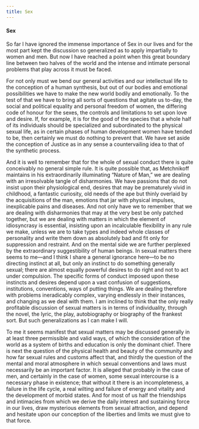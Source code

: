 ```yaml
---
title: Sex
---
```

#### Sex

So far I have ignored the immense importance of Sex in our lives and for
the most part kept the discussion so generalized as to apply impartially
to women and men. But now I have reached a point when this great
boundary line between two halves of the world and the intense and
intimate personal problems that play across it must be faced.

For not only must we bend our general activities and our intellectual
life to the conception of a human synthesis, but out of our bodies and
emotional possibilities we have to make the new world bodily and
emotionally. To the test of that we have to bring all sorts of questions
that agitate us to-day, the social and political equality and personal
freedom of women, the differing code of honour for the sexes, the
controls and limitations to set upon love and desire. If, for example,
it is for the good of the species that a whole half of its individuals
should be specialized and subordinated to the physical sexual life, as
in certain phases of human development women have tended to be, then
certainly we must do nothing to prevent that. We have set aside the
conception of Justice as in any sense a countervailing idea to that of
the synthetic process.

And it is well to remember that for the whole of sexual conduct there is
quite conceivably no general simple rule. It is quite possible that, as
Metchnikoff maintains in his extraordinarily illuminating “Nature of
Man,” we are dealing with an irresolvable tangle of disharmonies. We
have passions that do not insist upon their physiological end, desires
that may be prematurely vivid in childhood, a fantastic curiosity, old
needs of the ape but thinly overlaid by the acquisitions of the man,
emotions that jar with physical impulses, inexplicable pains and
diseases. And not only have we to remember that we are dealing with
disharmonies that may at the very best be only patched together, but we
are dealing with matters in which the element of idiosyncrasy is
essential, insisting upon an incalculable flexibility in any rule we
make, unless we are to take types and indeed whole classes of
personality and write them down as absolutely bad and fit only for
suppression and restraint. And on the mental side we are further
perplexed by the extraordinary suggestibility of human beings. In sexual
matters there seems to me—and I think I share a general ignorance
here—to be no directing instinct at all, but only an instinct to do
something generally sexual; there are almost equally powerful desires to
do right and not to act under compulsion. The specific forms of conduct
imposed upon these instincts and desires depend upon a vast confusion of
suggestions, institutions, conventions, ways of putting things. We are
dealing therefore with problems ineradicably complex, varying endlessly
in their instances, and changing as we deal with them. I am inclined to
think that the only really profitable discussion of sexual matters is in
terms of individuality, through the novel, the lyric, the play,
autobiography or biography of the frankest sort. But such
generalizations as I can make I will.

To me it seems manifest that sexual matters may be discussed generally
in at least three permissible and valid ways, of which the consideration
of the world as a system of births and education is only the dominant
chief. There is next the question of the physical health and beauty of
the community and how far sexual rules and customs affect that, and
thirdly the question of the mental and moral atmosphere in which sexual
conventions and laws must necessarily be an important factor. It is
alleged that probably in the case of men, and certainly in the case of
women, some sexual intercourse is a necessary phase in existence; that
without it there is an incompleteness, a failure in the life cycle, a
real wilting and failure of energy and vitality and the development of
morbid states. And for most of us half the friendships and intimacies
from which we derive the daily interest and sustaining force in our
lives, draw mysterious elements from sexual attraction, and depend and
hesitate upon our conception of the liberties and limits we must give to
that force.

